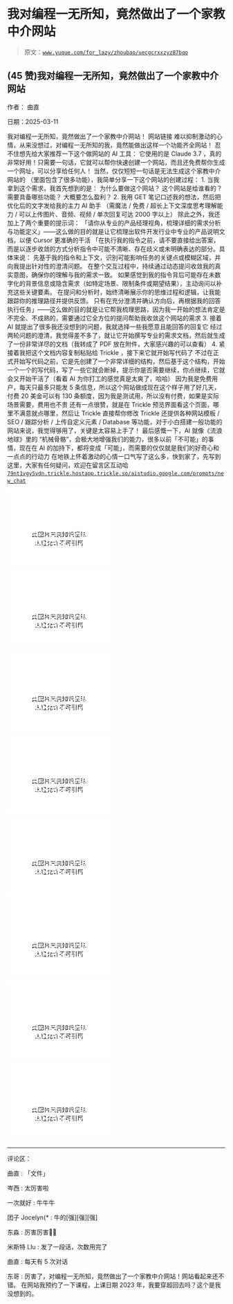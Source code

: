 # 我对编程一无所知，竟然做出了一个家教中介网站

> 原文：[`www.yuque.com/for_lazy/zhoubao/uecgcrxxzyz87bqo`](https://www.yuque.com/for_lazy/zhoubao/uecgcrxxzyz87bqo)

## (45 赞)我对编程一无所知，竟然做出了一个家教中介网站

作者： 曲直

日期：2025-03-11

我对编程一无所知，竟然做出了一个家教中介网站！ 网站链接 难以抑制激动的心情，从来没想过，对编程一无所知的我，竟然能做出这样一个功能齐全网站！
忍不住想先给大家推荐一下这个做网站的 AI 工具： 它使用的是 Claude 3.7
，真的非常好用！只需要一句话，它就可以帮你快速创建一个网站，而且还免费帮你生成一个网址，可以分享给任何人！ 当然，仅仅短短一句话是无法生成这个家教中介网站的
（里面包含了很多功能），我简单分享一下这个网站的创建过程： 1. 当我拿到这个需求，我首先想到的是： 为什么要做这个网站？ 这个网站是给谁看的？
需要具备哪些功能？ 大概要怎么盈利？ 2. 我用 GET 笔记口述我的想法，然后把优化后的文字发给我的主力 AI 助手 （需魔法 / 免费 /
超长上下文深度思考理解能力 / 可以上传图片、音频、视频 / 单次回复可达 2000 字以上） 除此之外，我还加上了两个重要的提示词：
「请你从专业的产品经理视角，梳理详细的需求分析与功能定义」——这么做的目的就是让它梳理出软件开发行业中专业的产品说明文档，以便 Cursor 更准确的干活
「在执行我的指令之前，请不要直接给出答案，而是以逐步收敛的方式分析指令中可能不清晰、存在歧义或未明确表达的部分。具体来说：
先基于我的指令和上下文，识别可能影响任务的关键点或模糊区域，并向我提出针对性的澄清问题。
在整个交互过程中，持续通过动态提问收敛我的真实意图，确保你的理解与我的需求一致。
如果感觉到我的指令背后可能存在未数字化的背景信息或隐含需求（如特定场景、限制条件或期望结果），主动询问以补充这些关键要素。
在提问和分析时，始终清晰展示你的思维过程和逻辑，让我能跟踪你的推理路径并提供反馈。
只有在充分澄清并确认方向后，再根据我的回答执行任务」——这么做的目的就是让它帮我梳理思路，因为我一开始的想法肯定是不完全、不成熟的，需要通过它全方位的提问帮助我收敛这个网站的需求
3. 接着 AI 就提出了很多我还没想到的问题，我就选择一些我愿意且能回答的回复它
经过两轮问题的澄清，我觉得差不多了，就让它开始撰写专业的需求文档，然后就生成了一份非常详尽的文档（我转成了 PDF 放在附件，大家感兴趣的可以查看） 4. 紧接着我把这个文档内容复制粘贴给 Trickle ，接下来它就开始写代码了
不过在正式开始写代码之前，它是先创建了一个非常详细的结构，然后基于这个结构，开始一个一个的写代码，写了一些它就会断掉，提示你是否需要继续，你点继续，它就会又开始干活了（看着
AI 为你打工的感觉真是太爽了，哈哈）
因为我是免费用户，每天只最多只能发 5 条信息，所以这个网站做成现在这个样子用了好几天，付费 20 美金可以有 130 条额度，因为我是测试用，所以没有付费，如果是实际场景需要，费用也不贵
还有一点很赞，就是在 Trickle 预览界面看这个页面，哪里不满意就点哪里，然后让 Trickle 直接帮你修改 Trickle 还提供各种网站模板 /
SEO / 跟踪分析 / 上传自定义元素 / Database 等功能，对于小白搭建一般功能的网站来说，我觉得够用了，关键是太容易上手了！
最后感慨一下，AI 就像《流浪地球》里的 “机械骨骼”，会极大地增强我们的能力，很多以前「不可能」的事情，现在在 AI
的加持下，都将变成「可能」，而需要的仅仅就是我们的好奇心和一点点的行动力
在地铁上怀着激动的心情一口气写了这么多，快到家了，先写到这里，大家有任何疑问，欢迎在留言区互动哈[`79nt1vgy5vdn.trickle.host`](https://79nt1vgy5vdn.trickle.host)[`app.trickle.so/`](https://app.trickle.so/)[`aistudio.google.com/prompts/new_chat`](https://aistudio.google.com/prompts/new_chat)

![](img/9a2761257b776be60ab6564cb6639bac.png "None")

![](img/d35d4b3d68afc832d4dc956159a69282.png "None")

![](img/b203b2f26ecfcb80fdab83285ee6781d.png "None")

![](img/4758d5d52095cebfb2e1eabd66f6afd9.png "None")

![](img/18c871867363d07de6b241205ffe3771.png "None")

![](img/4ebb947ebccceddcf8926902212925ca.png "None")

![](img/0b2031b75b8e9a74f79c95226dc82cf6.png "None")

![](img/cc70ef25b2a39eea3e99287e0e2be1fa.png "None")

* * *

评论区：

曲直 : 「文件」

岑西 : 太厉害啦

一次就好 : 牛牛牛

团子 Jocelyn(* : 牛的[强][强][强]

东淼 : 厉害厉害👍🏻

米斯特 LIu : 发了一段话，次数用完了

曲直 : 每天有 5 次对话

东哥 : 厉害了，对编程一无所知，竟然做出了一个家教中介网站！网站看起来还不错。 在网站我预约了一下课程，上课日期 2023 年，我要穿超回去吗？这个是我没想到的。